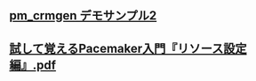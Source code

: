 ## [pm_crmgen デモサンプル2](http://linux-ha.osdn.jp/wp/archives/1747/pm_crmgen_demo2)
## [試して覚えるPacemaker入門『リソース設定編』.pdf](http://linux-ha.osdn.jp/wp/wp-content/uploads/OSC2016_Fukuoka.pdf)
